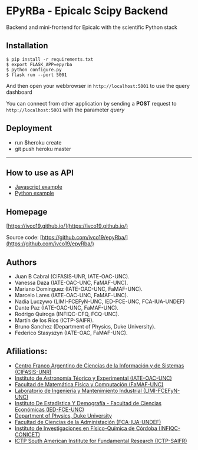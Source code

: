 # EPyRBa - Epicalc Scipy Backend

Backend and mini-frontend for Epicalc with the scientific Python stack


## Installation

    $ pip install -r requirements.txt
    $ export FLASK_APP=epyrba
    $ python configure.py
    $ flask run --port 5001

And then open your webbrowser in `http://localhost:5001` to use the
query dashboard

You can connect from other application by sending a **POST** request
to `http://localhost:5001` with the parameter *query*

## Deployment

-   run $heroku create
-   git push heroku master


----

## How to use as API

- [Javascript example](https://github.com/ivco19/epyRba/blob/master/examples/fetch.js)
- [Python example](https://github.com/ivco19/epyRba/blob/master/examples/fetch.py)

## Homepage

[https://ivco19.github.io/](https://ivco19.github.io/)

Source code: [https://github.com/ivco19/epyRba/](https://github.com/ivco19/epyRba/)


## Authors

-   Juan B Cabral (CIFASIS-UNR, IATE-OAC-UNC).
-   Vanessa Daza (IATE-OAC-UNC, FaMAF-UNC).
-   Mariano Dominguez (IATE-OAC-UNC, FaMAF-UNC).
-   Marcelo Lares (IATE-OAC-UNC, FaMAF-UNC).
-   Nadia Luczywo (LIMI-FCEFyN-UNC, IED-FCE-UNC, FCA-IUA-UNDEF)
-   Dante Paz (IATE-OAC-UNC, FaMAF-UNC).
-   Rodrigo Quiroga (INFIQC-CFQ, FCQ-UNC).
-   Martín de los Ríos (ICTP-SAIFR).
-   Bruno Sanchez (Department of Physics, Duke University).
-   Federico Stasyszyn (IATE-OAC, FaMAF-UNC).


## Afiliations:

-   [Centro Franco Argentino de Ciencias de la Información y de Sistemas (CIFASIS-UNR)](https://www.cifasis-conicet.gov.ar/)
-   [Instituto de Astronomía Téorico y Experimental (IATE-OAC-UNC)](http://iate.oac.uncor.edu/)
-   [Facultad de Matemática Física y Computación (FaMAF-UNC)](https://www.famaf.unc.edu.ar/)
-   [Laboratorio de Ingeniería y Mantenimiento Industrial (LIMI-FCEFyN-UNC)](https://fcefyn.unc.edu.ar/facultad/secretarias/investigacion-y-posgrado/-investigacion/laboratorio-de-ingenieria-y-mantenimiento-industrial/)
-   [Instituto De Estadística Y Demografía - Facultad de Ciencias Económicas (IED-FCE-UNC)](http://www.eco.unc.edu.ar/instituto-de-estadistica-y-demografia)
-   [Department of Physics, Duke University](https://phy.duke.edu/)
-   [Facultad de Ciencias de la Administación (FCA-IUA-UNDEF)](https://www.iua.edu.ar/)
-   [Instituto de Investigaciones en Físico-Química de Córdoba (INFIQC-CONICET)](http://infiqc-fcq.psi.unc.edu.ar/)
-   [ICTP South American Institute for Fundamental Research (ICTP-SAIFR)](ICTP-SAIFR)
